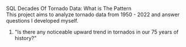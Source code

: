  SQL Decades Of Tornado Data: What is The Pattern <br />
 This project aims to analyze tornado data from 1950 - 2022 and answer questions I developed myself. <br />	
1. "Is there any noticeable upward trend in tornados in our 75 years of history?"

